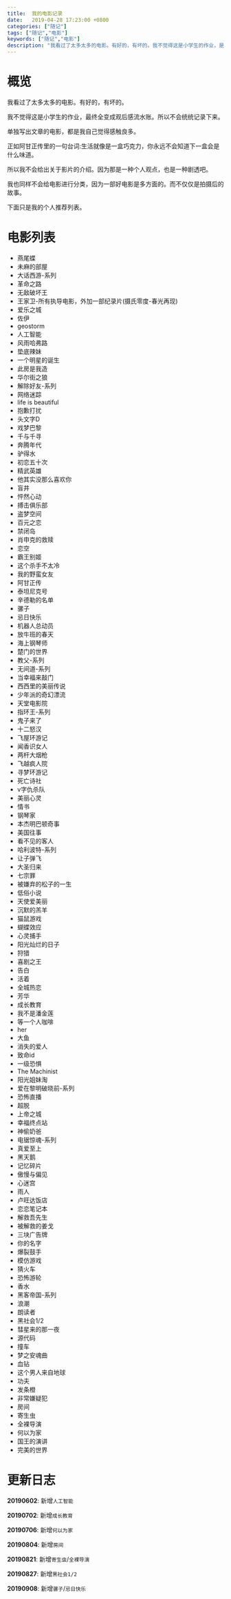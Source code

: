 ```yaml
---
title:  我的电影记录
date:   2019-04-28 17:23:00 +0800
categories: ["随记"]
tags: ["随记","电影"]
keywords: ["随记","电影"]
description: "我看过了太多太多的电影。有好的，有坏的。我不觉得这是小学生的作业，是观后感流水账。所以不会统统记录下来。单独写出文章的电影，都是我自己觉得感触良多。正如阿甘正传里的一句台词:你永远也不会知道下一口糖果会是什么味道。下面只是我的个人推荐列表。不希望大家都能觉得好看，但希望会有一部电影，能触动到你"
---
```


概览
===

我看过了太多太多的电影。有好的，有坏的。

我不觉得这是小学生的作业，最终全变成观后感流水账。所以不会统统记录下来。

单独写出文章的电影，都是我自己觉得感触良多。

正如阿甘正传里的一句台词:生活就像是一盒巧克力，你永远不会知道下一盒会是什么味道。

所以我不会给出关于影片的介绍。因为那是一种个人观点，也是一种剧透吧。

我也同样不会给电影进行分类，因为一部好电影是多方面的。而不仅仅是拍摄后的故事。

下面只是我的个人推荐列表。

电影列表
===

- 燕尾蝶
- 未麻的部屋
- 大话西游-系列
- 革命之路
- 无敌破坏王
- 王家卫-所有执导电影，外加一部纪录片(摄氏零度-春光再现)
- 爱乐之城
- 佐伊
- geostorm
- 人工智能
- 风雨哈弗路
- 垫底辣妹
- 一个明星的诞生
- 此房是我造
- 华尔街之狼
- 解除好友-系列
- 网络迷踪
- life is beautiful
- 抱歉打扰
- 头文字D
- 戏梦巴黎
- 千与千寻
- 奔腾年代
- 驴得水
- 初恋五十次
- 精武英雄
- 他其实没那么喜欢你
- 盲井
- 怦然心动
- 搏击俱乐部
- 盗梦空间
- 百元之恋
- 禁闭岛
- 肖申克的救赎
- 恋空
- 霸王别姬
- 这个杀手不太冷
- 我的野蛮女友
- 阿甘正传
- 泰坦尼克号
- 辛德勒的名单
- 骡子
- 忌日快乐
- 机器人总动员
- 放牛班的春天
- 海上钢琴师
- 楚门的世界
- 教父-系列
- 无间道-系列
- 当幸福来敲门
- 西西里的美丽传说
- 少年派的奇幻漂流
- 天堂电影院
- 指环王-系列
- 鬼子来了
- 十二怒汉
- 飞屋环游记
- 闻香识女人
- 两杆大烟枪
- 飞越疯人院
- 寻梦环游记
- 死亡诗社
- v字仇杀队
- 美丽心灵
- 情书
- 钢琴家
- 本杰明巴顿奇事
- 美国往事
- 看不见的客人
- 哈利波特-系列
- 让子弹飞
- 大圣归来
- 七宗罪
- 被嫌弃的松子的一生
- 低俗小说
- 天使爱美丽
- 沉默的羔羊
- 猫鼠游戏
- 蝴蝶效应
- 心灵捕手
- 阳光灿烂的日子
- 狩猎
- 喜剧之王
- 告白
- 活着
- 全城热恋
- 芳华
- 成长教育
- 我不是潘金莲
- 等一个人咖啡
- her
- 大鱼
- 消失的爱人
- 致命id
- 一级恐惧
- The Machinist
- 阳光姐妹淘
- 爱在黎明破晓前-系列
- 恐怖直播
- 超脱
- 上帝之城
- 幸福终点站
- 神偷奶爸
- 电锯惊魂-系列
- 真爱至上
- 黑天鹅
- 记忆碎片
- 傲慢与偏见
- 心迷宫
- 雨人
- 卢旺达饭店
- 恋恋笔记本
- 解救吾先生
- 被解救的姜戈
- 三块广告牌
- 你的名字
- 爆裂鼓手
- 模仿游戏
- 猜火车
- 恐怖游轮
- 香水
- 黑客帝国-系列
- 浪潮
- 朗读者
- 黑社会1/2
- 彗星来的那一夜
- 源代码
- 撞车
- 梦之安魂曲
- 血钻
- 这个男人来自地球
- 功夫
- 发条橙
- 非常嫌疑犯
- 房间
- 寄生虫
- 全裸导演
- 何以为家
- 国王的演讲
- 完美的世界

更新日志
===

**20190602**: 新增`人工智能`

**20190702**: 新增`成长教育`

**20190706**: 新增`何以为家`

**20190804**: 新增`房间`

**20190821**: 新增`寄生虫`/`全裸导演`

**20190827**: 新增`黑社会1/2`

**20190908**: 新增`骡子`/`忌日快乐`